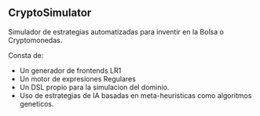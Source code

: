 ## CryptoSimulator

Simulador de estrategias automatizadas para inventir en la Bolsa o Cryptomonedas.

Consta de:
- Un generador de frontends LR1
- Un motor de expresiones Regulares
- Un DSL propio para la simulacion del dominio.
- Uso de estrategias de IA basadas en meta-heuristicas como algoritmos geneticos.
